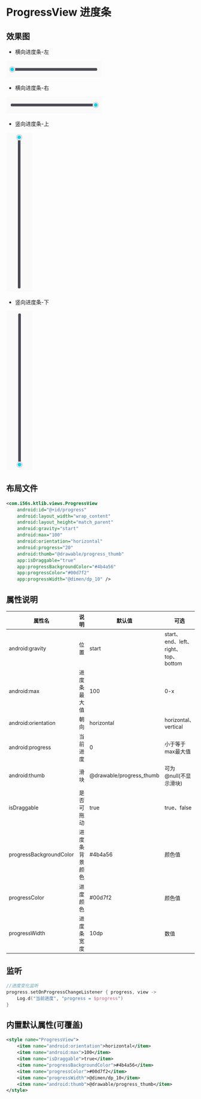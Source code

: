 # ProgressView 进度条

## 效果图

- 横向进度条-左

![横向进度条-左](./imgs/progress_horizontal_start.png)

- 横向进度条-右

![横向进度条-右](./imgs/progress_horizontal_end.png)

- 竖向进度条-上

![竖向进度条-上](./imgs/progress_vertical_top.png)

- 竖向进度条-下

![竖向进度条-下](./imgs/progress_vertical_bottom.png)

## 布局文件

```xml
<com.i56s.ktlib.views.ProgressView
    android:id="@+id/progress"
    android:layout_width="wrap_content"
    android:layout_height="match_parent"
    android:gravity="start"
    android:max="100"
    android:orientation="horizontal"
    android:progress="20"
    android:thumb="@drawable/progress_thumb"
    app:isDraggable="true"
    app:progressBackgroundColor="#4b4a56"
    app:progressColor="#00d7f2"
    app:progressWidth="@dimen/dp_10" />
```

## 属性说明

属性名 | 说明      | 默认值     | 可选
--- |---------|---------| ---
android:gravity | 位置      | start   | start、end、left、right、top、bottom
android:max | 进度条最大值  | 100    | 0-x
android:orientation | 朝向      | horizontal | horizontal、vertical   
android:progress | 当前进度    | 0 | 小于等于max最大值
android:thumb | 滑块      | @drawable/progress_thumb |  可为@null(不显示滑块)
isDraggable | 是否可拖动   | true | true、false
progressBackgroundColor | 进度条背景颜色 | #4b4a56 | 颜色值 
progressColor | 进度颜色 | #00d7f2 | 颜色值 
progressWidth | 进度条宽度 | 10dp | 数值

## 监听

```kotlin
//进度变化监听
progress.setOnProgressChangeListener { progress, view ->
    Log.d("当前进度", "progress = $progress")
}
```

## 内置默认属性(可覆盖)

```xml
<style name="ProgressView">
    <item name="android:orientation">horizontal</item>
    <item name="android:max">100</item>
    <item name="isDraggable">true</item>
    <item name="progressBackgroundColor">#4b4a56</item>
    <item name="progressColor">#00d7f2</item>
    <item name="progressWidth">@dimen/dp_10</item>
    <item name="android:thumb">@drawable/progress_thumb</item>
</style>
```